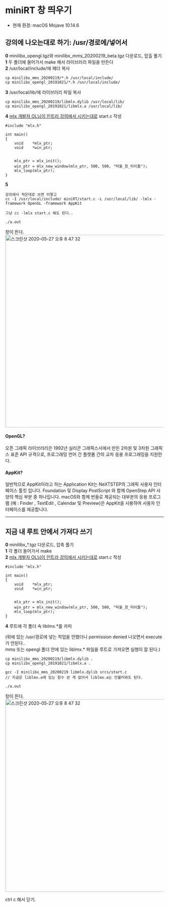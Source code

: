 # miniRT 창 띄우기

* 현재 환경: macOS Mojave 10.14.6


## 강의에 나오는대로 하기: /usr/경로에/넣어서

**0**  minilibx_opengl.tgz와 minilibx_mms_20200219_beta.tgz 다운로드, 압출 풀기<br>
**1**  두 폴더에 들어가서 make 해서 라이브러리 파일을 만든다<br>
**2**  /usr/local/include/에 헤더 복사

~~~
cp minilibx_mms_20200219/*.h /usr/local/include/
cp minilibx_opengl_20191021/*.h /usr/local/include/ 
~~~

**3**  /usr/local/lib/에 라이브러리 파일 복사

~~~
cp minilibx_mms_20200219/libmlx.dylib /usr/local/lib/
cp minilibx_opengl_20191021/libmlx.a /usr/local/lib/ 
~~~

**4**  [mlx 개발자 OL님이 인트라 강의에서 시키는대로](https://elearning.intra.42.fr/notions/minilibx/subnotions/mlx-introduction/videos/introduction-to-minilibx) start.c 작성

~~~
#include "mlx.h"

int	main()
{
	void	*mlx_ptr;
	void	*win_ptr;


	mlx_ptr = mlx_init();
	win_ptr = mlx_new_window(mlx_ptr, 500, 500, "띄울_창_타이틀");
	mlx_loop(mlx_ptr);
}
~~~

**5**

~~~
강의에서 적은대로 쓰면 이렇고
cc -I /usr/local/include/ miniRT/start.c -L /usr/local/lib/ -lmlx -framework OpenGL -framework AppKit

그냥 cc -lmlx start.c 해도 된다..

./a.out
~~~

창이 뜬다.<br>
<img width="612" alt="스크린샷 2020-05-27 오후 8 47 32" src="https://user-images.githubusercontent.com/53321189/83015376-5498f580-a05b-11ea-9cfa-86d9b3c732bb.png">

#### OpenGL?
오픈 그래픽 라이브러리은 1992년 실리콘 그래픽스사에서 만든 2차원 및 3차원 그래픽스 표준 API 규격으로, 프로그래밍 언어 간 플랫폼 간의 교차 응용 프로그래밍을 지원한다.

#### AppKit?
일반적으로 AppKit이라고 하는 Application Kit는 NeXTSTEP의 그래픽 사용자 인터페이스 툴킷 입니다. Foundation 및 Display PostScript 와 함께 OpenStep API 사양의 핵심 부분 중 하나입니다. macOS와 함께 번들로 제공되는 대부분의 응용 프로그램 (예 : Finder , TextEdit , Calendar 및 Preview)은 AppKit을 사용하여 사용자 인터페이스를 제공합니다.



---------------------------------------



## 지금 내 루트 안에서 가져다 쓰기

**0**  minilibx_*.tgz 다운로드, 압축 풀기<br>
**1**  각 폴더 들어가서 make<br>
**2**  [mlx 개발자 OL님이 인트라 강의에서 시키는대로](https://elearning.intra.42.fr/notions/minilibx/subnotions/mlx-introduction/videos/introduction-to-minilibx) start.c 작성

~~~
#include "mlx.h"

int	main()
{
	void	*mlx_ptr;
	void	*win_ptr;


	mlx_ptr = mlx_init();
	win_ptr = mlx_new_window(mlx_ptr, 500, 500, "띄울_창_타이틀");
	mlx_loop(mlx_ptr);
}
~~~

**4**  루트에 각 폴더 속 liblmx.*를 카피<br>

(위에 있는 /usr/경로에 넣는 작업을 안했더니 permission denied 나오면서 execute가 안된다..<br>
mms 또는 opengl 폴더 안에 있는 liblmx.* 파일을 루트로 가져오면 실행이 잘 된다.)

~~~
cp minilibx_mms_20200219/libmlx.dylib .
cp minilibx_opengl_20191021/libmlx.a .

gcc -I minilibx_mms_20200219 libmlx.dylib srcs/start.c
// 지금은 liblmx.a에 있는 함수 쓴 게 없어서 liblmx.a는 안불러와도 된다.

./a.out
~~~

창이 뜬다.<br>
<img width="612" alt="스크린샷 2020-05-27 오후 8 47 32" src="https://user-images.githubusercontent.com/53321189/83015376-5498f580-a05b-11ea-9cfa-86d9b3c732bb.png">

ctrl c 해서 닫기.
